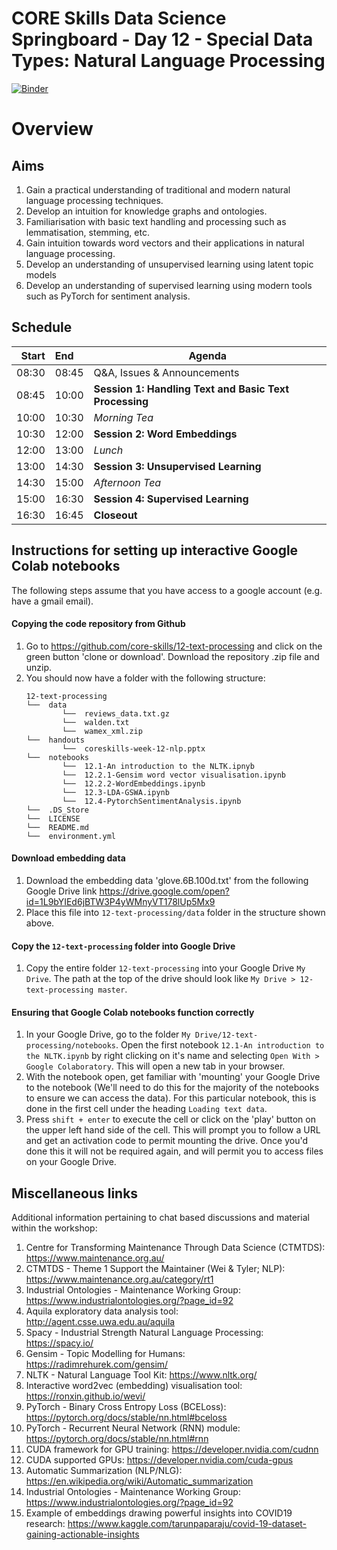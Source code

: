 # CORE Skills Data Science Springboard - Day 12 - Special Data Types: Natural Language Processing

[![Binder](https://mybinder.org/badge.svg)](https://mybinder.org/v2/gh/core-skills/12-text-processing.git/master)

# Overview

## Aims
1. Gain a practical understanding of traditional and modern natural language processing techniques.
2. Develop an intuition for knowledge graphs and ontologies.
3. Familiarisation with basic text handling and processing such as lemmatisation, stemming, etc.
4. Gain intuition towards word vectors and their applications in natural language processing.
5. Develop an understanding of unsupervised learning using latent topic models
6. Develop an understanding of supervised learning using modern tools such as PyTorch for sentiment analysis.

## Schedule

| Start | End   | Agenda                           |
| -----:|:----- | -------------------------------- |
| 08:30 | 08:45 | Q&A, Issues & Announcements      |
| 08:45 | 10:00 | **Session 1: Handling Text and Basic Text Processing**        |
| 10:00 | 10:30 | *Morning Tea*                    |
| 10:30 | 12:00 | **Session 2: Word Embeddings**            |
| 12:00 | 13:00 | *Lunch*                          |
| 13:00 | 14:30 | **Session 3: Unsupervised Learning**           |
| 14:30 | 15:00 | *Afternoon Tea*                  |
| 15:00 | 16:30 | **Session 4: Supervised Learning** |
| 16:30 | 16:45 | **Closeout**                   |

## Instructions for setting up interactive Google Colab notebooks
The following steps assume that you have access to a google account (e.g. have a gmail email).
#### Copying the code repository from Github
1. Go to https://github.com/core-skills/12-text-processing and click on the green button 'clone or download'. Download the repository .zip file and unzip.
2. You should now have a folder with the following structure:
    ```
    12-text-processing
    └──  data
            └──  reviews_data.txt.gz
            └──  walden.txt
            └──  wamex_xml.zip
    └──  handouts
            └──  coreskills-week-12-nlp.pptx
    └──  notebooks
            └──  12.1-An introduction to the NLTK.ipnyb
            └──  12.2.1-Gensim word vector visualisation.ipynb
            └──  12.2.2-WordEmbeddings.ipynb
            └──  12.3-LDA-GSWA.ipynb
            └──  12.4-PytorchSentimentAnalysis.ipynb
    └──  .DS_Store
    └──  LICENSE
    └──  README.md
    └──  environment.yml
    ```
#### Download embedding data
1. Download the embedding data 'glove.6B.100d.txt' from the following Google Drive link https://drive.google.com/open?id=1L9bYIEd6jBTW3P4yWMnyVT178lUp5Mx9 
2. Place this file into `12-text-processing/data` folder in the structure shown above.

#### Copy the `12-text-processing` folder into Google Drive
1. Copy the entire folder `12-text-processing` into your Google Drive `My Drive`. The path at the top of the drive should look like `My Drive > 12-text-processing master`.

#### Ensuring that Google Colab notebooks function correctly
1. In your Google Drive, go to the folder `My Drive/12-text-processing/notebooks`. Open the first notebook `12.1-An introduction to the NLTK.ipynb` by right clicking on it's name and selecting `Open With > Google Colaboratory`. This will open a new tab in your browser.
2. With the notebook open, get familiar with 'mounting' your Google Drive to the notebook (We'll need to do this for the majority of the notebooks to ensure we can access the data). For this particular notebook, this is done in the first cell under the heading `Loading text data`. 
3. Press `shift + enter` to execute the cell or click on the 'play' button on the upper left hand side of the cell. This will prompt you to follow a URL and get an activation code to permit mounting the drive. Once you'd done this it will not be required again, and will permit you to access files on your Google Drive.


## Miscellaneous links
Additional information pertaining to chat based discussions and material within the workshop:
1. Centre for Transforming Maintenance Through Data Science (CTMTDS): https://www.maintenance.org.au/
2. CTMTDS - Theme 1 Support the Maintainer (Wei & Tyler; NLP): https://www.maintenance.org.au/category/rt1
3. Industrial Ontologies - Maintenance Working Group: https://www.industrialontologies.org/?page_id=92
4. Aquila exploratory data analysis tool: http://agent.csse.uwa.edu.au/aquila
5. Spacy - Industrial Strength Natural Language Processing: https://spacy.io/
6. Gensim - Topic Modelling for Humans: https://radimrehurek.com/gensim/
7. NLTK - Natural Language Tool Kit: https://www.nltk.org/
8. Interactive word2vec (embedding) visualisation tool: https://ronxin.github.io/wevi/
9. PyTorch - Binary Cross Entropy Loss (BCELoss): https://pytorch.org/docs/stable/nn.html#bceloss
10. PyTorch - Recurrent Neural Network (RNN) module: https://pytorch.org/docs/stable/nn.html#rnn
11. CUDA framework for GPU training: https://developer.nvidia.com/cudnn
12. CUDA supported GPUs: https://developer.nvidia.com/cuda-gpus
13. Automatic Summarization (NLP/NLG): https://en.wikipedia.org/wiki/Automatic_summarization
14. Industrial Ontologies - Maintenance Working Group: https://www.industrialontologies.org/?page_id=92
15. Example of embeddings drawing powerful insights into COVID19 research: https://www.kaggle.com/tarunpaparaju/covid-19-dataset-gaining-actionable-insights